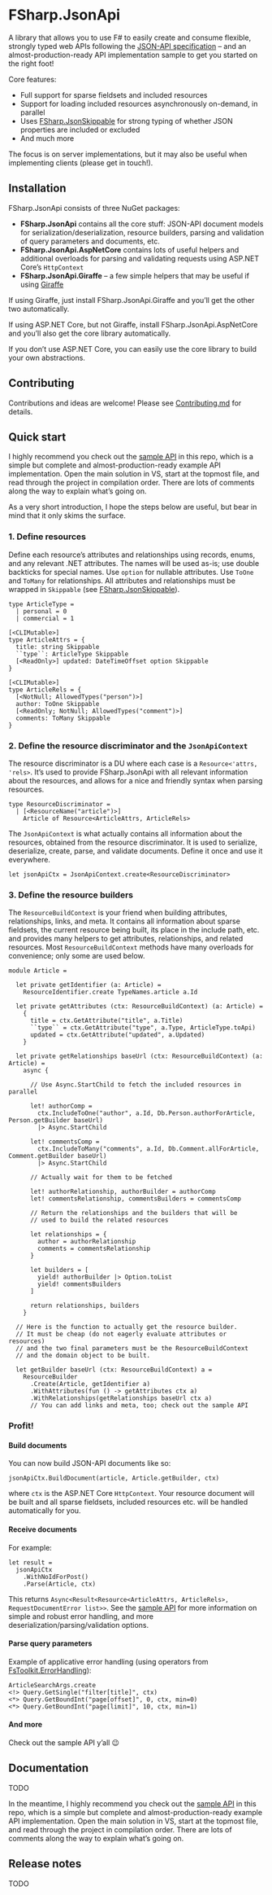 FSharp.JsonApi
==============

A library that allows you to use F# to easily create and consume flexible, strongly typed web APIs following the [JSON-API specification](https://jsonapi.org/) – and an almost-production-ready API implementation sample to get you started on the right foot!

Core features:

* Full support for sparse fieldsets and included resources
* Support for loading included resources asynchronously on-demand, in parallel
* Uses [FSharp.JsonSkippable](https://github.com/cmeeren/FSharp.JsonSkippable) for strong typing of whether JSON properties are included or excluded
* And much more

The focus is on server implementations, but it may also be useful when implementing clients (please get in touch!).

Installation
------------

FSharp.JsonApi consists of three NuGet packages:

* **FSharp.JsonApi** contains all the core stuff: JSON-API document models for serialization/deserialization, resource builders, parsing and validation of query parameters and documents, etc.
* **FSharp.JsonApi.AspNetCore** contains lots of useful helpers and additional overloads for parsing and validating requests using ASP.NET Core’s `HttpContext`
* **FSharp.JsonApi.Giraffe** – a few simple helpers that may be useful if using [Giraffe](https://github.com/giraffe-fsharp/Giraffe/)

If using Giraffe, just install FSharp.JsonApi.Giraffe and you’ll get the other two automatically.

If using ASP.NET Core, but not Giraffe, install FSharp.JsonApi.AspNetCore and you’ll also get the core library automatically.

If you don’t use ASP.NET Core, you can easily use the core library to build your own abstractions.

Contributing
------------

Contributions and ideas are welcome! Please see [Contributing.md](https://github.com/cmeeren/FSharp.JsonApi/blob/master/.github/CONTRIBUTING.md) for details.

Quick start
-----------

I highly recommend you check out the [sample API](https://github.com/cmeeren/FSharp.JsonApi/tree/master/src/FSharp.JsonApi.SampleApp) in this repo, which is a simple but complete and almost-production-ready example API implementation. Open the main solution in VS, start at the topmost file, and read through the project in compilation order. There are lots of comments along the way to explain what’s going on.

As a very short introduction, I hope the steps below are useful, but bear in mind that it only skims the surface.

### 1. Define resources

Define each resource’s attributes and relationships using records, enums, and any relevant .NET attributes. The names will be used as-is; use double backticks for special names. Use `option` for nullable attributes. Use `ToOne` and `ToMany` for relationships. All attributes and relationships must be wrapped in `Skippable` (see [FSharp.JsonSkippable](https://github.com/cmeeren/FSharp.JsonSkippable/)).

```f#
type ArticleType =
  | personal = 0
  | commercial = 1

[<CLIMutable>]
type ArticleAttrs = {
  title: string Skippable
  ``type``: ArticleType Skippable
  [<ReadOnly>] updated: DateTimeOffset option Skippable
}

[<CLIMutable>]
type ArticleRels = {
  [<NotNull; AllowedTypes("person")>]
  author: ToOne Skippable
  [<ReadOnly; NotNull; AllowedTypes("comment")>]
  comments: ToMany Skippable
}
```

### 2. Define the resource discriminator and the `JsonApiContext`

The resource discriminator is a DU where each case is a `Resource<'attrs, 'rels>`. It’s used to provide FSharp.JsonApi with all relevant information about the resources, and allows for a nice and friendly syntax when parsing resources.

```f#
type ResourceDiscriminator =
  | [<ResourceName("article")>]
    Article of Resource<ArticleAttrs, ArticleRels>
```

The `JsonApiContext` is what actually contains all information about the resources, obtained from the resource discriminator. It is used to serialize, deserialize, create, parse, and validate documents. Define it once and use it everywhere.

```f#
let jsonApiCtx = JsonApiContext.create<ResourceDiscriminator>
```

### 3. Define the resource builders

The `ResourceBuildContext` is your friend when building attributes, relationships, links, and meta. It contains all information about sparse fieldsets, the current resource being built, its place in the include path, etc. and provides many helpers to get attributes, relationships, and related resources. Most `ResourceBuildContext` methods have many overloads for convenience; only some are used below.

```f#
module Article =

  let private getIdentifier (a: Article) =
    ResourceIdentifier.create TypeNames.article a.Id

  let private getAttributes (ctx: ResourceBuildContext) (a: Article) =
    {
      title = ctx.GetAttribute("title", a.Title)
      ``type`` = ctx.GetAttribute("type", a.Type, ArticleType.toApi)
      updated = ctx.GetAttribute("updated", a.Updated)
    }

  let private getRelationships baseUrl (ctx: ResourceBuildContext) (a: Article) =
    async {

      // Use Async.StartChild to fetch the included resources in parallel

      let! authorComp =
        ctx.IncludeToOne("author", a.Id, Db.Person.authorForArticle, Person.getBuilder baseUrl)
        |> Async.StartChild

      let! commentsComp =
        ctx.IncludeToMany("comments", a.Id, Db.Comment.allForArticle, Comment.getBuilder baseUrl)
        |> Async.StartChild

      // Actually wait for them to be fetched

      let! authorRelationship, authorBuilder = authorComp
      let! commentsRelationship, commentsBuilders = commentsComp

      // Return the relationships and the builders that will be
      // used to build the related resources

      let relationships = {
        author = authorRelationship
        comments = commentsRelationship
      }

      let builders = [
        yield! authorBuilder |> Option.toList
        yield! commentsBuilders
      ]

      return relationships, builders
    }

  // Here is the function to actually get the resource builder.
  // It must be cheap (do not eagerly evaluate attributes or resources)
  // and the two final parameters must be the ResourceBuildContext
  // and the domain object to be built.

  let getBuilder baseUrl (ctx: ResourceBuildContext) a =
    ResourceBuilder
      .Create(Article, getIdentifier a)
      .WithAttributes(fun () -> getAttributes ctx a)
      .WithRelationships(getRelationships baseUrl ctx a)
      // You can add links and meta, too; check out the sample API
```

### Profit!

#### Build documents

You can now build JSON-API documents like so:

```f#
jsonApiCtx.BuildDocument(article, Article.getBuilder, ctx)
```

where `ctx` is the ASP.NET Core `HttpContext`. Your resource document will be built and all sparse fieldsets, included resources etc. will be handled automatically for you.

#### Receive documents

For example:

```f#
let result =
  jsonApiCtx
    .WithNoIdForPost()
    .Parse(Article, ctx)
```

This returns `Async<Result<Resource<ArticleAttrs, ArticleRels>, RequestDocumentError list>>`. See the [sample API](https://github.com/cmeeren/FSharp.JsonApi/tree/master/src/FSharp.JsonApi.SampleApp) for more information on simple and robust error handling, and more deserialization/parsing/validation options.

#### Parse query parameters

Example of applicative error handling (using operators from [FsToolkit.ErrorHandling](https://github.com/demystifyfp/FsToolkit.ErrorHandling/)):

```f#
ArticleSearchArgs.create
<!> Query.GetSingle("filter[title]", ctx)
<*> Query.GetBoundInt("page[offset]", 0, ctx, min=0)
<*> Query.GetBoundInt("page[limit]", 10, ctx, min=1)
```

#### And more

Check out the sample API y’all 😉

Documentation
-------------

TODO

In the meantime, I highly recommend you check out the [sample API](https://github.com/cmeeren/FSharp.JsonApi/tree/master/src/FSharp.JsonApi.SampleApp) in this repo, which is a simple but complete and almost-production-ready example API implementation. Open the main solution in VS, start at the topmost file, and read through the project in compilation order. There are lots of comments along the way to explain what’s going on.

Release notes
-------------

TODO

